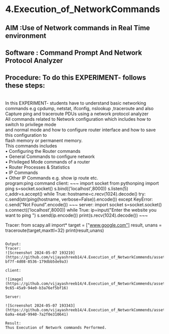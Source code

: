# 4.Execution_of_NetworkCommands
## AIM :Use of Network commands in Real Time environment
## Software : Command Prompt And Network Protocol Analyzer
## Procedure: To do this EXPERIMENT- follows these steps:
<BR>
In this EXPERIMENT- students have to understand basic networking commands e.g cpdump, netstat, ifconfig, nslookup ,traceroute and also Capture ping and traceroute PDUs using a network protocol analyzer 
<BR>
All commands related to Network configuration which includes how to switch to privilege mode
<BR>
and normal mode and how to configure router interface and how to save this configuration to
<BR>
flash memory or permanent memory.
<BR>
This commands includes
<BR>
• Configuring the Router commands
<BR>
• General Commands to configure network
<BR>
• Privileged Mode commands of a router 
<BR>
• Router Processes & Statistics
<BR>
• IP Commands
<BR>
• Other IP Commands e.g. show ip route etc.
<BR>
program:ping command
client:
~~~
import socket 
from pythonping import ping 
s=socket.socket() 
s.bind(('localhost',8000)) 
s.listen(5) 
c,addr=s.accept() 
while True: 
    hostname=c.recv(1024).decode() 
    try: 
        c.send(str(ping(hostname, verbose=False)).encode()) 
    except KeyError: 
        c.send("Not Found".encode())
~~~        
server:
import socket 
s=socket.socket() 
s.connect(('localhost',8000)) 
while True: 
    ip=input("Enter the website you want to ping ") 
    s.send(ip.encode()) 
    print(s.recv(1024).decode()) 
~~~

Tracer:
from scapy.all import* 
target = ["www.google.com"] 
result, unans = traceroute(target,maxttl=32) 
print(result,unans) 
~~~

Output:
Tracer:
![Screenshot 2024-05-07 193219](https://github.com/vijayashreeb14/4.Execution_of_NetworkCommends/assets/161238151/e495f43d-bf7f-4d08-8536-179dbb5de9a3)

client:

![image](https://github.com/vijayashreeb14/4.Execution_of_NetworkCommends/assets/161238151/7952a040-9c65-45a9-94e0-b3a76ef5bf16)

Server:

![Screenshot 2024-05-07 193343](https://github.com/vijayashreeb14/4.Execution_of_NetworkCommends/assets/161238151/a4b3ff6a-6a9a-44a0-9940-7a2f0e310641)

Result:
Thus Execution of Network commands Performed.
